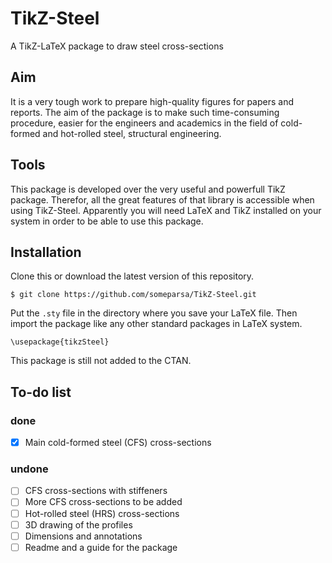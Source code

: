 # TikZ-Steel
A TikZ-LaTeX package to draw steel cross-sections

## Aim
It is a very tough work to prepare high-quality figures for papers and reports. The aim of the package is to make such time-consuming procedure, easier for the engineers and academics in the field of cold-formed and hot-rolled steel, structural engineering.

## Tools
This package is developed over the very useful and powerfull TikZ package. Therefor, all the great features of that library is accessible when using TikZ-Steel. Apparently you will need LaTeX and TikZ installed on your system in order to be able to use this package.

## Installation
Clone this or download the latest version of this repository.

`$ git clone https://github.com/someparsa/TikZ-Steel.git`

Put the `.sty` file in the directory where you save your LaTeX file. Then import the package like any other standard packages in LaTeX system.

`\usepackage{tikzSteel}`

This package is still not added to the CTAN.

## To-do list

### done
- [x] Main cold-formed steel (CFS) cross-sections

### undone
- [ ] CFS cross-sections with stiffeners
- [ ] More CFS cross-sections to be added
- [ ] Hot-rolled steel (HRS) cross-sections
- [ ] 3D drawing of the profiles
- [ ] Dimensions and annotations
- [ ] Readme and a guide for the package
